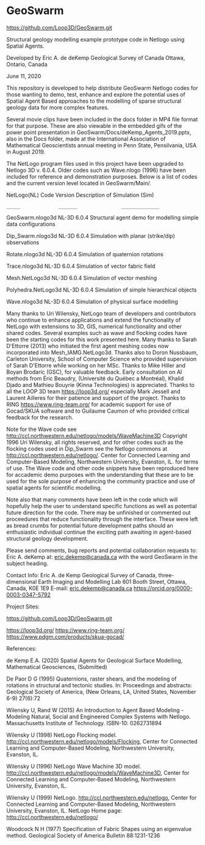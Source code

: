 # GeoSwarm

https://github.com/Loop3D/GeoSwarm.git

Structural geology modelling example prototype code in Netlogo using Spatial Agents.

Developed by Eric A. de deKemp
Geological Survey of Canada
Ottawa, Ontario, Canada

June 11, 2020

This repository is developed to help distribute GeoSwarm Netlogo codes for those wanting to demo, test, enhance and
explore the potential uses of Spatial Agent Based approaches to the modelling of sparse structural geology data for
more complex features.

Several movie clips have been included in the docs folder in MP4 file format for that purpose.
These are also viewable in the embedded gifs of the power point presentation in GeoSwarm/Docs/deKemp_Agents_2019.pptx,
also in the Docs folder, made at the International Association of Mathematical Geoscientists annual meeting in Penn State,
Pensilvania, USA in August 2019.

The NetLogo program files used in this project have been upgraded to Netlogo 3D v. 6.0.4. Older codes  such as Wave.nlogo (1996) have been
included for reference and demonstration purposes.  Below is a list of codes and the current version level located in GeoSwarm/Main/.

NetLogo(NL) Code         Version             Description of Simulation (Sim)

    _____              _______                ______________   


GeoSwarm.nlogo3d			NL-3D 6.0.4      Structural agent demo for modelling simple data configurations

Dip_Swarm.nlogo3d			NL-3D 6.0.4      Simulation with planar (strike/dip) observations

Rotate.nlogo3d				NL-3D 6.0.4      Simulation of quaternion rotations

Trace.nlogo3d					NL-3D 6.0.4      Simulation of vector fabric field

Mesh.NetLogo3d				NL-3D 6.0.4      Simulation of vector meshing

Polyhedra.NetLogo3d		NL-3D 6.0.4      Simulation of simple hierarchical objects

Wave.nlogo3d			    NL-3D 6.0.4      Simulation of physical surface modelling


Many thanks to Uri Wilensky, NetLogo team of developers and contributors who continue to enhance applications and extend the functionality of NetLogo with extensions to 3D, GIS, numerical functionality and other shared codes. Several examples such as wave and flocking codes have been the starting codes for this work presented here. Many thanks to Sarah D'Ettorre (2013) who initiated the first agent meshing codes now incorporated into Mesh_IAMG.NetLogo3d. Thanks also to Doron Nussbaum, Carleton University, School of Computer Science who provided supervision of Sarah D'Ettorre while working on her MSc. Thanks to Mike Hiller and Boyan Brodaric (GSC), for valuable feedback. Early consultation on AI methods from Éric Beaudry, (Université du Québec a Montréal), Khalid Djado and Mathieu Bouyrie (Kinna Technologies) is appreciated. Thanks to all the LOOP 3D team https://loop3d.org/ especially Mark Jessell and Laurent Ailleres for their patience and support of the project. Thanks to RING https://www.ring-team.org/ for academic support for use of Gocad/SKUA software and to Guilaume Caumon of who provided critical feedback for the research.

Note for the Wave code see http://ccl.northwestern.edu/netlogo/models/WaveMachine3D Copyright 1996 Uri Wilensky,
all rights reserved, and for other codes such as the flocking codes used in Dip_Swarm see the Netlogo commons at
http://ccl.northwestern.edu/netlogo/. Center for Connected Learning and Computer-Based Modeling, Northwestern
University, Evanston, IL. for terms of use. The Wave code and other code snippets have been reproduced here for
accademic demo purposes with the understanding that these are to be used for the sole purpose of enhancing the
community practice and use of spatial agents for scientific modelling.

Note also that many comments have been left in the code which will hopefully help the user to understand specific
functions as well as potential future direction for the code. There may be unfinished or commented out proceedures
that reduce functionality through the interface. These were left as bread crumbs for potential future development
paths should an enthusiastic individual continue the exciting path awaiting in agent-based structural geology
development.

Please send comments, bug reports and potential collaboration requests to:
Eric A. deKemp at:  eric.dekemp@canada.ca with the word GeoSwarm in the subject heading.

Contact Info:
Eric A. de Kemp
Geological Survey of Canada, three-dimensional Earth Imaging and Modelling Lab
601 Booth Street, Ottawa, Canada, K0E 1E9
E-mail:  eric.dekemp@canada.ca
https://orcid.org/0000-0003-0347-5792


Project Sites:

https://github.com/Loop3D/GeoSwarm.git

https://loop3d.org/
https://www.ring-team.org/
https://www.pdgm.com/products/skua-gocad/

References:

de Kemp E.A. (2020) Spatial Agents for Geological Surface Modelling, Mathematical Geosciences, (Submitted)

De Paor D G (1995) Quaternions, raster shears, and the modeling of rotations in structural and tectonic studies. In: Proceedings and abstracts: Geological Society of America, (New Orleans, LA, United States, November 6-9) 27(6):72

Wilensky U, Rand W (2015) An Introduction to Agent Based Modeling - Modeling Natural, Social and Engineered Complex Systems with Netlogo. Massachusetts Institute of Technology.  ISBN-10: 0262731894

Wilensky U (1998) NetLogo Flocking model.  http://ccl.northwestern.edu/netlogo/models/Flocking,  Center for Connected Learning and Computer-Based Modeling, Northwestern University, Evanston, IL.

Wilensky U (1996) NetLogo Wave Machine 3D model. http://ccl.northwestern.edu/netlogo/models/WaveMachine3D, Center for Connected Learning and Computer-Based Modeling, Northwestern University, Evanston, IL.

Wilensky U (1999) NetLogo. http://ccl.northwestern.edu/netlogo, Center for Connected Learning and Computer-Based Modeling, Northwestern University, Evanston, IL. NetLogo Home page: http://ccl.northwestern.edu/netlogo/

Woodcock N H (1977) Specification of Fabric Shapes using an eigenvalue method. Geological Society of America Bulletin 88:1231-1236
